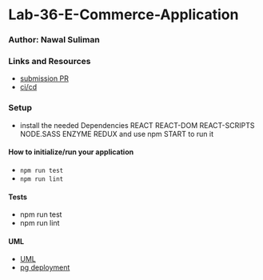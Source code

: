 # Lab-36-E-Commerce-Application

### Author: Nawal Suliman 

### Links and Resources
- [submission PR]()
- [ci/cd]()

### Setup
- install the needed Dependencies REACT REACT-DOM REACT-SCRIPTS NODE.SASS ENZYME REDUX and use npm START to run it 

#### How to initialize/run your application 
- `npm run test`
- `npm run lint` 

#### Tests
- npm run test  
- npm run lint 

#### UML
- [UML]()
- [pg deployment]()